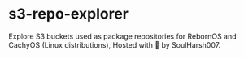 # s3-repo-explorer

Explore S3 buckets used as package repositories for RebornOS and CachyOS (Linux distributions), Hosted with 💖 by SoulHarsh007.
